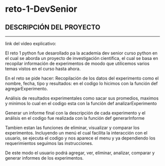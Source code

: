 # reto-1-DevSenior
## DESCRIPCIÓN DEL PROYECTO 
------------------------------------------
link del video explicativo: 

El reto 1 python fue desarollado pa la academia dev senior curso python en el cual se aborda un proyecto de investigación cientifica, el cual se basa en recopilar información de experimentos de moodo que utilicemos varios temas vistos en el curso hasta ahora. 

En el reto se pide hacer:
 Recopilación de los datos del experimento como el nombre, fecha, tipo y resultados: en el codigo lo hicimos con la función def agregarExperimento.

 Análisis de resultados experimentales como sacar sus promedios, maximos y minimos lo cual en el codigo esta con la función def analizarExperimento

 Generar un informe final con la descripción de cada experimento y el análisis en el codigo fue realizada con la función def generarInforme 

 Tambien estan las funciones de eliminar, visualizar y comparar los experimentos. 
 Incluyendo un menú el cual facilita la interacción con el usuario, se ejecuta el codigo y nos aparece el menu y ya dependiendo los requerimientos seguimos las instrucciones. 

 De este modo el usuario podrá agregar, ver, eliminar, analizar, comparar y generar informes de los experimentos. 
